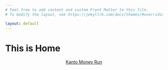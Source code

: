 ```yaml
---
# Feel free to add content and custom Front Matter to this file.
# To modify the layout, see https://jekyllrb.com/docs/themes/#overriding-theme-defaults

layout: default
---
```


<h1>This is Home</h1>
<div id="header">
    <header>
        <a href="https://n04x.github.io/money-making">Kanto Money Run</a>
    </header>
</div>